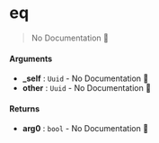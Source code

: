 # eq

> No Documentation 🚧

#### Arguments

- **\_self** : `Uuid` \- No Documentation 🚧
- **other** : `Uuid` \- No Documentation 🚧

#### Returns

- **arg0** : `bool` \- No Documentation 🚧